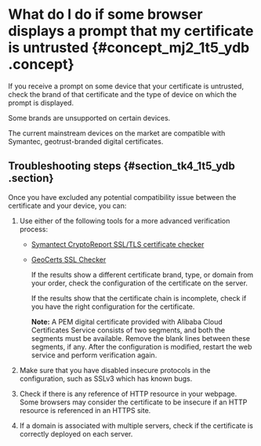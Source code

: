 # What do I do if some browser displays a prompt that my certificate is untrusted {#concept_mj2_1t5_ydb .concept}

If you receive a prompt on some device that your certificate is untrusted, check the brand of that certificate and the type of device on which the prompt is displayed.

Some brands are unsupported on certain devices.

The current mainstream devices on the market are compatible with Symantec, geotrust-branded digital certificates.

## Troubleshooting steps {#section_tk4_1t5_ydb .section}

Once you have excluded any potential compatibility issue between the certificate and your device, you can:

1.  Use either of the following tools for a more advanced verification process:
    -   [Symantect CryptoReport SSL/TLS certificate checker](https://cryptoreport.websecurity.symantec.com/checker/views/certCheck.jsp)
    -   [GeoCerts SSL Checker](https://www.geocerts.com/ssl_checker)

        If the results show a different certificate brand, type, or domain from your order, check the configuration of the certificate on the server.

        If the results show that the certificate chain is incomplete, check if you have the right configuration for the certificate.

        **Note:** A PEM digital certificate provided with Alibaba Cloud Certificates Service consists of two segments, and both the segments must be available. Remove the blank lines between these segments, if any. After the configuration is modified, restart the web service and perform verification again.

2.  Make sure that you have disabled insecure protocols in the configuration, such as SSLv3 which has known bugs.
3.  Check if there is any reference of HTTP resource in your webpage. Some browsers may consider the certificate to be insecure if an HTTP resource is referenced in an HTTPS site.
4.  If a domain is associated with multiple servers, check if the certificate is correctly deployed on each server.

